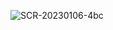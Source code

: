 
![SCR-20230106-4bc](https://user-images.githubusercontent.com/77614149/210903463-24ce66bf-f7b3-4c1c-ae96-5675740c68b0.png)
